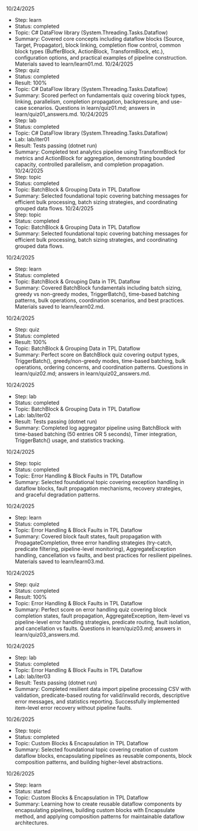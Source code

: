 10/24/2025
- Step: learn
- Status: completed
- Topic: C# DataFlow library (System.Threading.Tasks.Dataflow)
- Summary: Covered core concepts including dataflow blocks (Source, Target, Propagator), block linking, completion flow control, common block types (BufferBlock, ActionBlock, TransformBlock, etc.), configuration options, and practical examples of pipeline construction. Materials saved to learn/learn01.md.
10/24/2025
- Step: quiz
- Status: completed
- Result: 100%
- Topic: C# DataFlow library (System.Threading.Tasks.Dataflow)
- Summary: Scored perfect on fundamentals quiz covering block types, linking, parallelism, completion propagation, backpressure, and use-case scenarios. Questions in learn/quiz01.md; answers in learn/quiz01_answers.md.
10/24/2025
- Step: lab
- Status: completed
- Topic: C# DataFlow library (System.Threading.Tasks.Dataflow)
- Lab: lab/iter01
- Result: Tests passing (dotnet run)
- Summary: Completed text analytics pipeline using TransformBlock for metrics and ActionBlock for aggregation, demonstrating bounded capacity, controlled parallelism, and completion propagation.
10/24/2025
- Step: topic
- Status: completed
- Topic: BatchBlock & Grouping Data in TPL Dataflow
- Summary: Selected foundational topic covering batching messages for efficient bulk processing, batch sizing strategies, and coordinating grouped data flows.
10/24/2025
- Step: topic
- Status: completed
- Topic: BatchBlock & Grouping Data in TPL Dataflow
- Summary: Selected foundational topic covering batching messages for efficient bulk processing, batch sizing strategies, and coordinating grouped data flows.

10/24/2025
- Step: learn
- Status: completed
- Topic: BatchBlock & Grouping Data in TPL Dataflow
- Summary: Covered BatchBlock fundamentals including batch sizing, greedy vs non-greedy modes, TriggerBatch(), time-based batching patterns, bulk operations, coordination scenarios, and best practices. Materials saved to learn/learn02.md.

10/24/2025
- Step: quiz
- Status: completed
- Result: 100%
- Topic: BatchBlock & Grouping Data in TPL Dataflow
- Summary: Perfect score on BatchBlock quiz covering output types, TriggerBatch(), greedy/non-greedy modes, time-based batching, bulk operations, ordering concerns, and coordination patterns. Questions in learn/quiz02.md; answers in learn/quiz02_answers.md.

10/24/2025
- Step: lab
- Status: completed
- Topic: BatchBlock & Grouping Data in TPL Dataflow
- Lab: lab/iter02
- Result: Tests passing (dotnet run)
- Summary: Completed log aggregator pipeline using BatchBlock with time-based batching (50 entries OR 5 seconds), Timer integration, TriggerBatch() usage, and statistics tracking.

10/24/2025
- Step: topic
- Status: completed
- Topic: Error Handling & Block Faults in TPL Dataflow
- Summary: Selected foundational topic covering exception handling in dataflow blocks, fault propagation mechanisms, recovery strategies, and graceful degradation patterns.

10/24/2025
- Step: learn
- Status: completed
- Topic: Error Handling & Block Faults in TPL Dataflow
- Summary: Covered block fault states, fault propagation with PropagateCompletion, three error handling strategies (try-catch, predicate filtering, pipeline-level monitoring), AggregateException handling, cancellation vs faults, and best practices for resilient pipelines. Materials saved to learn/learn03.md.

10/24/2025
- Step: quiz
- Status: completed
- Result: 100%
- Topic: Error Handling & Block Faults in TPL Dataflow
- Summary: Perfect score on error handling quiz covering block completion states, fault propagation, AggregateException, item-level vs pipeline-level error handling strategies, predicate routing, fault isolation, and cancellation vs faults. Questions in learn/quiz03.md; answers in learn/quiz03_answers.md.

10/24/2025
- Step: lab
- Status: completed
- Topic: Error Handling & Block Faults in TPL Dataflow
- Lab: lab/iter03
- Result: Tests passing (dotnet run)
- Summary: Completed resilient data import pipeline processing CSV with validation, predicate-based routing for valid/invalid records, descriptive error messages, and statistics reporting. Successfully implemented item-level error recovery without pipeline faults.

10/26/2025
- Step: topic
- Status: completed
- Topic: Custom Blocks & Encapsulation in TPL Dataflow
- Summary: Selected foundational topic covering creation of custom dataflow blocks, encapsulating pipelines as reusable components, block composition patterns, and building higher-level abstractions.

10/26/2025
- Step: learn
- Status: started
- Topic: Custom Blocks & Encapsulation in TPL Dataflow
- Summary: Learning how to create reusable dataflow components by encapsulating pipelines, building custom blocks with Encapsulate method, and applying composition patterns for maintainable dataflow architectures.
